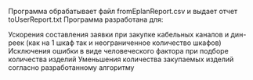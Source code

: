 Программа обрабатывает файл fromEplanReport.csv и выдает отчет toUserReport.txt Программа разработана для:

Ускорения составления заявки при закупке кабельных каналов и дин-реек (как на 1 шкаф так и неограниченное количество шкафов)
Исключения ошибки в виде человеческого фактора при подборе количества изделий
Уменьшения количества закупаемых изделий согласно разработанному алгоритму
